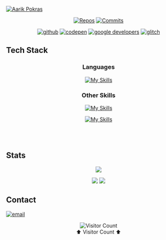 <p align = "center"><a href = "https://github.com/aarikpokras?tab=repositories">

 [![Aarik Pokras](https://readme-typing-svg.herokuapp.com?font=Ubuntu+Mono&size=38&pause=1000&color=00FF2598&background=000000&center=true&vCenter=true&random=true&width=435&lines=Aarik+Pokras)](https://git.io/typing-svg)
</a></p>

<div align = "center">

[![Repos](https://badges.pufler.dev/repos/aarikpokras?style=flat-square&color=FD8C73)](https://github.com/aarikpokras?tab=repositories)
[![Commits](https://badges.pufler.dev/commits/yearly/aarikpokras?style=flat-square)](https://aarikpokras.com)

 <a href = "https://github.com/aarikpokras">![github](https://img.shields.io/badge/-GitHub-black?logo=github&style=flat-square)</a> <a href = "https://codepen.io/my-tech">![codepen](https://img.shields.io/badge/-CodePen-3D4048?logo=codepen&style=flat-square)</a> <a href = "https://g.dev/aarikpokras">![google developers](https://img.shields.io/badge/-Google%20Developers-1B73E8?logo=google&style=flat-square&logoColor=white)</a> <a href = "https://glitch.com/@aarikpokras100">![glitch](https://img.shields.io/badge/-Glitch-FE7697?logo=glitch&style=flat-square)</a>
 </div>

## Tech Stack
<div align = "center">
 
  ### Languages
 
  [![My Skills](https://skillicons.dev/icons?i=bash,pwsh,ruby,fortran,cpp,c,md,html,css,js,latex,java,julia,perl,py,r&perline=8)](https://aarikpokras.com)

  ### Other Skills
  
  [![My Skills](https://skillicons.dev/icons?i=raspberrypi,linux,regex,git,emacs&perline=5&theme=light)](https://aarikpokras.com)

  
  [![My Skills](https://skillicons.dev/icons?i=codepen&perline=5&theme=light)](https://aarikpokras.com)
  
<br /><br />
</div>

## Stats

<div align = "center">
  
  <a href = "https://github.com/aarikpokras">![](http://github-profile-summary-cards.vercel.app/api/cards/profile-details?username=aarikpokras&theme=github)</a>

  <a href = "https://github.com/aarikpokras?tab=repositories">![](http://github-profile-summary-cards.vercel.app/api/cards/repos-per-language?username=aarikpokras&theme=github)</a>
  <a href = "https://github.com/aarikpokras">![](http://github-profile-summary-cards.vercel.app/api/cards/stats?username=aarikpokras&theme=github)</a>
  
</div>

## Contact

[![email](https://img.shields.io/badge/-email-grey?logo=gmail&style=for-the-badge)](mailto:me@aarikpokras.com)


<div align = "center">
 
![Visitor Count](https://profile-counter.glitch.me/aarikpokras/count.svg)
<br />⬆️ Visitor Count ⬆️
</div>
